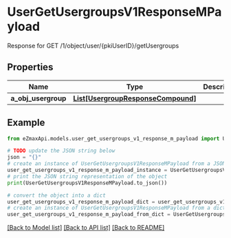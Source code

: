 # UserGetUsergroupsV1ResponseMPayload

Response for GET /1/object/user/{pkiUserID}/getUsergroups

## Properties

Name | Type | Description | Notes
------------ | ------------- | ------------- | -------------
**a_obj_usergroup** | [**List[UsergroupResponseCompound]**](UsergroupResponseCompound.md) |  | 

## Example

```python
from eZmaxApi.models.user_get_usergroups_v1_response_m_payload import UserGetUsergroupsV1ResponseMPayload

# TODO update the JSON string below
json = "{}"
# create an instance of UserGetUsergroupsV1ResponseMPayload from a JSON string
user_get_usergroups_v1_response_m_payload_instance = UserGetUsergroupsV1ResponseMPayload.from_json(json)
# print the JSON string representation of the object
print(UserGetUsergroupsV1ResponseMPayload.to_json())

# convert the object into a dict
user_get_usergroups_v1_response_m_payload_dict = user_get_usergroups_v1_response_m_payload_instance.to_dict()
# create an instance of UserGetUsergroupsV1ResponseMPayload from a dict
user_get_usergroups_v1_response_m_payload_from_dict = UserGetUsergroupsV1ResponseMPayload.from_dict(user_get_usergroups_v1_response_m_payload_dict)
```
[[Back to Model list]](../README.md#documentation-for-models) [[Back to API list]](../README.md#documentation-for-api-endpoints) [[Back to README]](../README.md)


